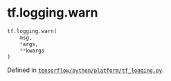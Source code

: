 <div itemscope itemtype="http://developers.google.com/ReferenceObject">
<meta itemprop="name" content="tf.logging.warn" />
<meta itemprop="path" content="Stable" />
</div>

# tf.logging.warn

``` python
tf.logging.warn(
    msg,
    *args,
    **kwargs
)
```



Defined in [`tensorflow/python/platform/tf_logging.py`](https://www.tensorflow.org/code/tensorflow/python/platform/tf_logging.py).


